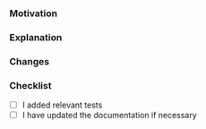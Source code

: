 <!-- Please provide an expressive pull request title as it will be listed in the release notes. -->

### Motivation

<!-- What is the motivation behind this pull request? -->

<!-- If there exists an issue that is resolved with this pull request, please link it here. If the
motivation is already lined out in the issue, linking the issue suffices. -->

### Explanation

<!-- How does this pull request attempt to solve the issue outlined in the motivation? -->

### Changes

<!-- Please list a summary of your changes. -->

### Checklist

<!-- Please make sure that you took care of the following: -->

- [ ] I added relevant tests
- [ ] I have updated the documentation if necessary
